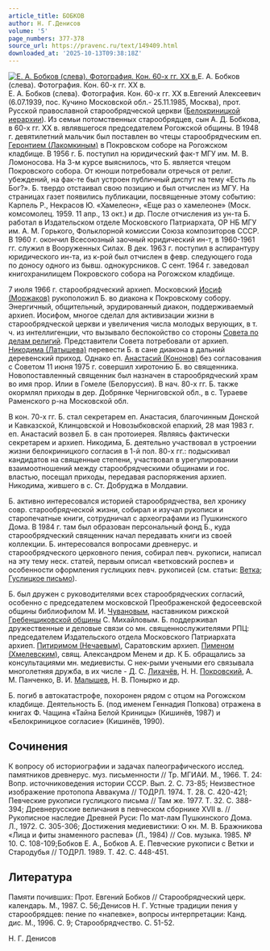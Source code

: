 ```yaml
---
article_title: БОБКОВ
author: Н. Г.Денисов
volume: '5'
page_numbers: 377-378
source_url: https://pravenc.ru/text/149409.html
downloaded_at: '2025-10-13T09:38:18Z'
---
```


[![Е. А. Бобков (слева). Фотография. Кон. 60-х гг. ХХ в.](https://pravenc.ru/data/995/455/1234/1i200.jpg "Кликните для увеличения картинки")](https://pravenc.ru/data/995/455/1234/1i400.jpg)Е. А. Бобков (слева). Фотография. Кон. 60-х гг. ХХ в.  
Е. А. Бобков (слева). Фотография. Кон. 60-х гг. ХХ в.Евгений Алексеевич (6.07.1939, пос. Кучино Московской обл.- 25.11.1985, Москва), прот. Русской православной старообрядческой церкви ([Белокриницкой иерархии](<https://pravenc.ru/text/БЕЛОКРИНИЦКАЯ ИЕРАРХИЯ.html>)). Из семьи потомственных старообрядцев, сын А. Д. Бобкова, в 60-х гг. XX в. являвшегося председателем Рогожской общины. В 1948 г. девятилетний мальчик был поставлен во чтецы старообрядческим еп. [Геронтием (Лакомкиным)](<https://pravenc.ru/text/Геронтием (Лакомкиным).html>) в Покровском соборе на Рогожском кладбище. В 1956 г. Б. поступил на юридический фак-т МГУ им. М. В. Ломоносова. На 3-м курсе выяснилось, что Б. является чтецом Покровского собора. От юноши потребовали отречься от религ. убеждений, на фак-те был устроен публичный диспут на тему «Есть ль Бог?». Б. твердо отстаивал свою позицию и был отчислен из МГУ. На страницах газет появились публикации, посвященные этому событию: Карпель Р., Некрасов Ю. «Хамелеон», «Еще раз о хамелеоне» (Моск. комсомолец. 1959. 11 апр., 13 окт.) и др. После отчисления из ун-та Б. работал в Издательском отделе Московского Патриархата, ОР НБ МГУ им. А. М. Горького, Фольклорной комиссии Союза композиторов СССР. В 1960 г. окончил Всесоюзный заочный юридический ин-т, в 1960-1961 гг. служил в Вооруженных Силах. В дек. 1963 г. поступил в аспирантуру юридического ин-та, из к-рой был отчислен в февр. следующего года по доносу одного из бывш. однокурсников. С сент. 1964 г. заведовал книгохранилищем Покровского собора на Рогожском кладбище.

7 июля 1966 г. старообрядческий архиеп. Московский [Иосиф (Моржаков)](<https://pravenc.ru/text/Иосиф (Моржаков).html>) рукоположил Б. во диакона к Покровскому собору. Энергичный, общительный, эрудированный диакон, поддерживаемый архиеп. Иосифом, многое сделал для активизации жизни в старообрядческой церкви и увеличения числа молодых верующих, в т. ч. из интеллигенции, что вызывало беспокойство со стороны [Совета по делам религий](<https://pravenc.ru/text/Совета по делам религий.html>). Представители Совета потребовали от архиеп. [Никодима (Латышева)](<https://pravenc.ru/text/Никодима (Латышева).html>) перевести Б. в сане диакона в дальний деревенский приход. Однако еп. [Анастасий (Кононов)](<https://pravenc.ru/text/Анастасий (Кононов).html>) без согласования с Советом 11 июня 1975 г. совершил хиротонию Б. во священника. Новопоставленный священник был назначен в старообрядческий храм во имя прор. Илии в Гомеле (Белоруссия). В нач. 80-х гг. Б. также окормлял приходы в дер. Добрянке Черниговской обл., в с. Тураеве Раменского р-на Московской обл.

В кон. 70-х гг. Б. стал секретарем еп. Анастасия, благочинным Донской и Кавказской, Клинцовской и Новозыбковской епархий, 28 мая 1983 г. еп. Анастасий возвел Б. в сан протоиерея. Являясь фактически секретарем и архиеп. Никодима, Б. деятельно участвовал в устроении жизни белокриницкого согласия в 1-й пол. 80-х гг.: подыскивал кандидатов на священные степени, участвовал в урегулировании взаимоотношений между старообрядческими общинами и гос. властью, посещал приходы, передавая распоряжения архиеп. Никодима, жившего в с. Ст. Добруджа в Молдавии.

Б. активно интересовался историей старообрядчества, вел хронику совр. старообрядческой жизни, собирал и изучал рукописи и старопечатные книги, сотрудничал с археографами из Пушкинского Дома. В 1984 г. там был образован персональный фонд Б., куда старообрядческий священник начал передавать книги из своей коллекции. Б. интересовался вопросами древнерус. и старообрядческого церковного пения, собирал певч. рукописи, написал на эту тему неск. статей, первым описал «ветковский роспев» и особенности оформления гуслицких певч. рукописей (см. статьи: [Ветка](https://pravenc.ru/text/Ветка.html); [Гуслицкое письмо](<https://pravenc.ru/text/Гуслицкое письмо.html>)).

Б. был дружен с руководителями всех старообрядческих согласий, особенно с председателем московской Преображенской федосеевской общины библиофилом М. И. [Чувановым](https://pravenc.ru/text/Чувановым.html), наставником рижской [Гребенщиковской общины](<https://pravenc.ru/text/Гребенщиковской общины.html>) С. Михайловым. Б. поддерживал дружественные и деловые связи со мн. священнослужителями РПЦ: председателем Издательского отдела Московского Патриархата архиеп. [Питиримом (Нечаевым)](<https://pravenc.ru/text/Питиримом (Нечаевым).html>), Саратовским архиеп. [Пименом (Хмелевским)](<https://pravenc.ru/text/Пименом (Хмелевским).html>), свящ. Александром Менем и др. К Б. обращались за консультациями мн. медиевисты. С нек-рыми учеными его связывала многолетняя дружба, в их числе - Д. С. [Лихачёв](https://pravenc.ru/text/Лихачёв.html), Н. Н. [Покровский](https://pravenc.ru/text/Покровский.html), А. М. Панченко, В. И. [Малышев](https://pravenc.ru/text/Малышев.html), Н. В. Понырко и др.

Б. погиб в автокатастрофе, похоронен рядом с отцом на Рогожском кладбище. Деятельность Б. (под именем Геннадия Попкова) отражена в книгах Ф. Чащина «Тайна Белой Криницы» (Кишинёв, 1987) и «Белокриницкое согласие» (Кишинёв, 1990).

## Сочинения

К вопросу об историографии и задачах палеографического исслед. памятников древнерус. муз. письменности // Тр. МГИАИ. М., 1966. Т. 24: Вопр. источниковедения истории СССР. Вып. 2. С. 73-85; Неизвестное изображение протопопа Аввакума // ТОДРЛ. 1974. Т. 28. С. 420-421; Певческие рукописи гуслицкого письма // Там же. 1977. Т. 32. С. 388-394; Древнерусские величания в певческом сборнике XVII в. // Рукописное наследие Древней Руси: По мат-лам Пушкинского Дома. Л., 1972. С. 305-306; Достижения медиевистики: О кн. М. В. Бражникова «Лица и фиты знаменного распева» (Л., 1984) // Сов. музыка. 1985. № 10. С. 108-109;Бобков Е. А., Бобков А. Е. Певческие рукописи с Ветки и Стародубья // ТОДРЛ. 1989. Т. 42. С. 448-451.

## Литература

Памяти почивших: Прот. Евгений Бобков // Старообрядческий церк. календарь. М., 1987. С. 56;Денисов Н. Г. Устные традиции пения у старообрядцев: пение по «напевке», вопросы интерпретации: Канд. дис. М., 1996. С. 9; Старообрядчество. С. 51-52.

Н. Г.  Денисов
